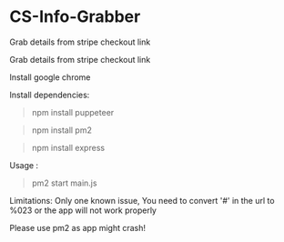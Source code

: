 # CS-Info-Grabber
Grab details from stripe checkout link

Grab details from stripe checkout link

Install google chrome

Install dependencies:

> npm install puppeteer

> npm install pm2

> npm install express

Usage :

> pm2 start main.js

Limitations: 
Only one known issue, You need to convert '#' in the url to %023 or the app will not work properly

Please use pm2 as app might crash!

